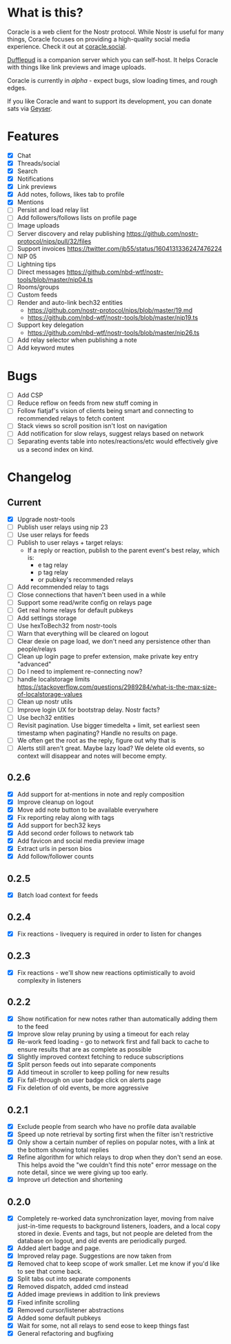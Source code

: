 # What is this?

Coracle is a web client for the Nostr protocol. While Nostr is useful for many things, Coracle focuses on providing a high-quality social media experience. Check it out at [coracle.social](https://coracle.social).

[Dufflepud](https://github.com/staab/dufflepud) is a companion server which you can self-host. It helps Coracle with things like link previews and image uploads.

Coracle is currently in _alpha_ - expect bugs, slow loading times, and rough edges.

If you like Coracle and want to support its development, you can donate sats via [Geyser](https://geyser.fund/project/coracle).

# Features

- [x] Chat
- [x] Threads/social
- [x] Search
- [x] Notifications
- [x] Link previews
- [x] Add notes, follows, likes tab to profile
- [x] Mentions
- [ ] Persist and load relay list
- [ ] Add followers/follows lists on profile page
- [ ] Image uploads
- [ ] Server discovery and relay publishing https://github.com/nostr-protocol/nips/pull/32/files
- [ ] Support invoices https://twitter.com/jb55/status/1604131336247476224
- [ ] NIP 05
- [ ] Lightning tips
- [ ] Direct messages https://github.com/nbd-wtf/nostr-tools/blob/master/nip04.ts
- [ ] Rooms/groups
- [ ] Custom feeds
- [ ] Render and auto-link bech32 entities
  - https://github.com/nostr-protocol/nips/blob/master/19.md
  - https://github.com/nbd-wtf/nostr-tools/blob/master/nip19.ts
- [ ] Support key delegation
  - https://github.com/nbd-wtf/nostr-tools/blob/master/nip26.ts
- [ ] Add relay selector when publishing a note
- [ ] Add keyword mutes

# Bugs

- [ ] Add CSP
- [ ] Reduce reflow on feeds from new stuff coming in
- [ ] Follow fiatjaf's vision of clients being smart and connecting to recommended relays to fetch content
- [ ] Stack views so scroll position isn't lost on navigation
- [ ] Add notification for slow relays, suggest relays based on network
- [ ] Separating events table into notes/reactions/etc would effectively give us a second index on kind.

# Changelog

## Current

- [x] Upgrade nostr-tools
- [ ] Publish user relays using nip 23
- [ ] Use user relays for feeds
- [ ] Publish to user relays + target relays:
  - If a reply or reaction, publish to the parent event's best relay, which is:
    - e tag relay
    - p tag relay
    - or pubkey's recommended relays
- [ ] Add recommended relay to tags
- [ ] Close connections that haven't been used in a while
- [ ] Support some read/write config on relays page
- [ ] Get real home relays for default pubkeys
- [ ] Add settings storage
- [ ] Use hexToBech32 from nostr-tools
- [ ] Warn that everything will be cleared on logout
- [ ] Clear dexie on page load, we don't need any persistence other than people/relays
- [ ] Clean up login page to prefer extension, make private key entry "advanced"
- [ ] Do I need to implement re-connecting now?
- [ ] handle localstorage limits https://stackoverflow.com/questions/2989284/what-is-the-max-size-of-localstorage-values
- [ ] Clean up nostr utils
- [ ] Improve login UX for bootstrap delay. Nostr facts?
- [ ] Use bech32 entities
- [ ] Revisit pagination. Use bigger timedelta + limit, set earliest seen timestamp when paginating? Handle no results on page.
- [ ] We often get the root as the reply, figure out why that is
- [ ] Alerts still aren't great. Maybe lazy load? We delete old events, so context will disappear and notes will become empty.

## 0.2.6

- [x] Add support for at-mentions in note and reply composition
- [x] Improve cleanup on logout
- [x] Move add note button to be available everywhere
- [x] Fix reporting relay along with tags
- [x] Add support for bech32 keys
- [x] Add second order follows to network tab
- [x] Add favicon and social media preview image
- [x] Extract urls in person bios
- [x] Add follow/follower counts

## 0.2.5

- [x] Batch load context for feeds

## 0.2.4

- [x] Fix reactions - livequery is required in order to listen for changes

## 0.2.3

- [x] Fix reactions - we'll show new reactions optimistically to avoid complexity in listeners

## 0.2.2

- [x] Show notification for new notes rather than automatically adding them to the feed
- [x] Improve slow relay pruning by using a timeout for each relay
- [x] Re-work feed loading - go to network first and fall back to cache to ensure results that are as complete as possible
- [x] Slightly improved context fetching to reduce subscriptions
- [x] Split person feeds out into separate components
- [x] Add timeout in scroller to keep polling for new results
- [x] Fix fall-through on user badge click on alerts page
- [x] Fix deletion of old events, be more aggressive

## 0.2.1

- [x] Exclude people from search who have no profile data available
- [x] Speed up note retrieval by sorting first when the filter isn't restrictive
- [x] Only show a certain number of replies on popular notes, with a link at the bottom showing total replies
- [x] Refine algorithm for which relays to drop when they don't send an eose. This helps avoid the "we couldn't find this note" error message on the note detail, since we were giving up too early.
- [x] Improve url detection and shortening

## 0.2.0

- [x] Completely re-worked data synchronization layer, moving from naive just-in-time requests to background listeners, loaders, and a local copy stored in dexie. Events and tags, but not people are deleted from the database on logout, and old events are periodically purged.
- [x] Added alert badge and page.
- [x] Improved relay page. Suggestions are now taken from
- [x] Removed chat to keep scope of work smaller. Let me know if you'd like to see that come back.
- [x] Split tabs out into separate components
- [x] Removed dispatch, added cmd instead
- [x] Added image previews in addition to link previews
- [x] Fixed infinite scrolling
- [x] Removed cursor/listener abstractions
- [x] Added some default pubkeys
- [x] Wait for some, not all relays to send eose to keep things fast
- [x] General refactoring and bugfixing
